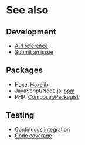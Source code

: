 # See also

## Development
- [API reference](https://api.belin.io/lcov.hx)
- [Submit an issue](https://git.belin.io/cedx/lcov.hx/issues)

## Packages
- Haxe: [Haxelib](https://lib.haxe.org/p/lcov)
- JavaScript/Node.js: [npm](https://www.npmjs.com/package/@cedx/lcov.hx)
- PHP: [Composer/Packagist](https://packagist.org/packages/cedx/lcov.hx)

## Testing
- [Continuous integration](https://github.com/cedx/lcov.hx/actions)
- [Code coverage](https://coveralls.io/github/cedx/lcov.hx)
